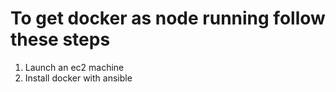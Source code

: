 # To get docker as node running follow these steps

1. Launch an ec2 machine
2. Install docker with ansible
